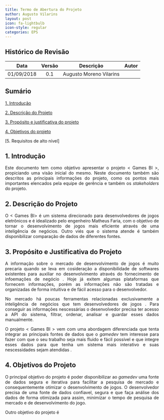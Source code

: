 ```yaml
---
title: Termo de Abertura do Projeto
author: Augusto Vilarins
layout: post
icon: fa-lightbulb
icon-style: regular
categories: EPS
---
```


## Histórico de Revisão

| Data | Versão | Descrição | Autor |
|:----:|:------:|:---------:|:-----:|
| 01/09/2018 | 0.1 | Augusto Moreno Vilarins |


## Sumário

[1. Introdução](#1-introdu%C3%A7%C3%A3o)

[2. Descrição do Projeto](#2-descri%C3%A7%C3%A3o-do-projeto)

[3. Propósito e justificativa do projeto](#3-prop%C3%B3sito-e-justificativa-do-projeto)  

[4. Objetivos do projeto](#4-objetivos-do-projeto)  

[5. Requisitos de alto nível]
## 1. Introdução

<p align = "justify"> Este documento tem como objetivo apresentar o projeto < Games BI >, propiciando uma visão inicial do mesmo. Neste documento também são descritos as principais informações do projeto, como os pontos mais importantes elencados pela equipe de gerência e também os <i>stakeholders</i> do projeto.</p>

## 2. Descrição do Projeto

<p align = "justify"> O < Games BI> é um sistema direcionado para desenvolvedores de jogos eletrônicos e é idealizado pelo engenheiro Matheus Faria, com o objetivo de tornar o desenvolvimento de jogos mais eficiente através de uma inteligência de negócios. Outro viés que o sistema atende é também disponibilizar comparação de dados de diferentes fontes.</p>

## 3. Propósito e Justificativa do Projeto

<p align = "justify"> A informação sobre o mercado de desenvolvimento de jogos é muito precaria quando se leva em cosideração a disponibilidade de softwares existentes para auxiliar no desenvolvimento através do fornecimento de infoemações de negócio . Hoje já exitem algumas plataformas que fornecem informações, porém as informações não são tratadas e organizadas de forma intuitiva e de fácil acesso para o desenvolvedor.</p>

<p align = "justify">No mercado há poucas ferramentas relacionadas exclusivamente a inteligência de negócios que tem desenvolvedores de jogos . Para conseguir as informações nescessárias o desenvolvedor precisa ter acesso a API do sistema, filtrar, ordenar, analisar e guardar esses dados manualmente.</p>

<p align = "justify">O projeto < Games BI > vem com uma abordagem diferenciada que tenta integrar as principais fontes de dados que o <i>gamedev</i> tem interesse para fazer com que o seu trabalho seja mais fluido e fácil possível e que integre esses dados para que tenha um sistema mais interativo e suas nescessidades sejam atendidas .</p>


## 4. Objetivos do Projeto

<p align = "justify"> O principal objetivo do projeto é poder disponibilizar ao <i>gamedev</i> uma fonte de dados segura e iterativa para facilitar a pesquisa de mercado e consequentemente otimizar o desenvolvimento de jogos. O desenvolvedor precisa de uma fonte de dados confiavel, segura e que faça análise dos dados de forma otimizada para assim, minimizar o tempo de pesquisa de mercado e de desenvolvimento do jogo.</p>

<p align = "justify"> Outro objetivo do projeto é
